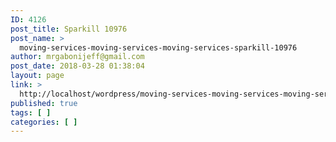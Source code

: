 ```yaml
---
ID: 4126
post_title: Sparkill 10976
post_name: >
  moving-services-moving-services-moving-services-sparkill-10976
author: mrgabonijeff@gmail.com
post_date: 2018-03-28 01:38:04
layout: page
link: >
  http://localhost/wordpress/moving-services-moving-services-moving-services-sparkill-10976/
published: true
tags: [ ]
categories: [ ]
---
```

